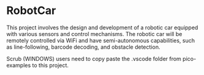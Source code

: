 # RobotCar
This project involves the design and development of a robotic car equipped with various sensors and control mechanisms. The robotic car will be remotely controlled via WiFi and have semi-autonomous capabilities, such as line-following, barcode decoding, and obstacle detection.

Scrub (WINDOWS) users need to copy paste the .vscode folder from pico-examples to this project.

